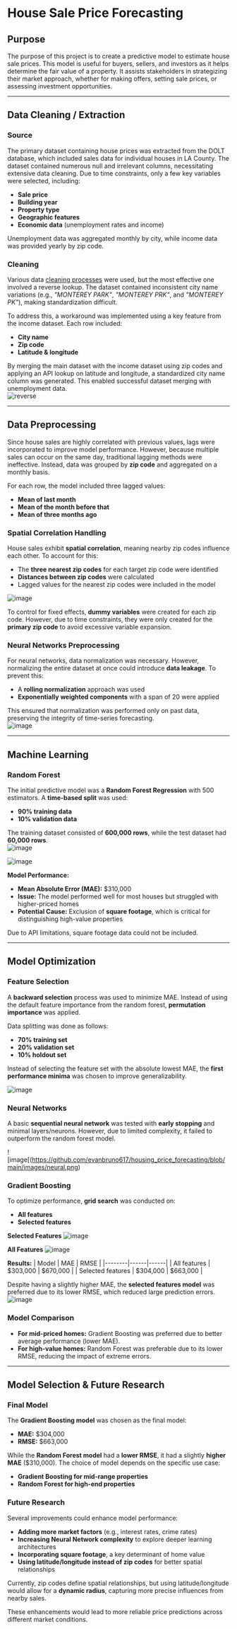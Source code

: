 # House Sale Price Forecasting

## Purpose
The purpose of this project is to create a predictive model to estimate house sale prices. This model is useful for buyers, sellers, and investors as it helps determine the fair value of a property. It assists stakeholders in strategizing their market approach, whether for making offers, setting sale prices, or assessing investment opportunities.

---

## Data Cleaning / Extraction

### Source
The primary dataset containing house prices was extracted from the DOLT database, which included sales data for individual houses in LA County. The dataset contained numerous null and irrelevant columns, necessitating extensive data cleaning. Due to time constraints, only a few key variables were selected, including:
- **Sale price**  
- **Building year**  
- **Property type**  
- **Geographic features**  
- **Economic data** (unemployment rates and income)  

Unemployment data was aggregated monthly by city, while income data was provided yearly by zip code.

### Cleaning
Various data [cleaning processes](https://github.com/evanbruno617/housing_price_forecasting/blob/main/cleaning_combination.ipynb) were used, but the most effective one involved a reverse lookup. The dataset contained inconsistent city name variations (e.g., *"MONTEREY PARK"*, *"MONTEREY PRK"*, and *"MONTEREY PK"*), making standardization difficult.  

To address this, a workaround was implemented using a key feature from the income dataset. Each row included:
- **City name**
- **Zip code**
- **Latitude & longitude**  

By merging the main dataset with the income dataset using zip codes and applying an API lookup on latitude and longitude, a standardized city name column was generated. This enabled successful dataset merging with unemployment data.  
![reverse](https://github.com/evanbruno617/housing_price_forecasting/blob/main/images/reverse.png)

---

## Data Preprocessing

Since house sales are highly correlated with previous values, lags were incorporated to improve model performance. However, because multiple sales can occur on the same day, traditional lagging methods were ineffective. Instead, data was grouped by **zip code** and aggregated on a monthly basis.

For each row, the model included three lagged values:  
- **Mean of last month**  
- **Mean of the month before that**  
- **Mean of three months ago**  

### Spatial Correlation Handling
House sales exhibit **spatial correlation**, meaning nearby zip codes influence each other. To account for this:
- The **three nearest zip codes** for each target zip code were identified  
- **Distances between zip codes** were calculated  
- Lagged values for the nearest zip codes were included in the model

![image](https://github.com/evanbruno617/housing_price_forecasting/blob/main/images/zip_lags.png) 

To control for fixed effects, **dummy variables** were created for each zip code. However, due to time constraints, they were only created for the **primary zip code** to avoid excessive variable expansion.

### Neural Networks Preprocessing
For neural networks, data normalization was necessary. However, normalizing the entire dataset at once could introduce **data leakage**. To prevent this:
- A **rolling normalization** approach was used  
- **Exponentially weighted components** with a span of 20 were applied  

This ensured that normalization was performed only on past data, preserving the integrity of time-series forecasting.  
![image](https://github.com/evanbruno617/housing_price_forecasting/blob/main/images/exp_normal.png)

---

## Machine Learning

### Random Forest
The initial predictive model was a **Random Forest Regression** with 500 estimators. A **time-based split** was used:
- **90% training data**
- **10% validation data**  

The training dataset consisted of **600,000 rows**, while the test dataset had **60,000 rows**.  
![image](https://github.com/evanbruno617/housing_price_forecasting/blob/main/images/original_model.png)

![image](https://github.com/evanbruno617/housing_price_forecasting/blob/main/images/orig_model_stats.png)

**Model Performance:**
- **Mean Absolute Error (MAE):** $310,000  
- **Issue:** The model performed well for most houses but struggled with higher-priced homes  
- **Potential Cause:** Exclusion of **square footage**, which is critical for distinguishing high-value properties  

Due to API limitations, square footage data could not be included.

---

## Model Optimization

### Feature Selection
A **backward selection** process was used to minimize MAE. Instead of using the default feature importance from the random forest, **permutation importance** was applied.

Data splitting was done as follows:
- **70% training set**
- **20% validation set**
- **10% holdout set**  

Instead of selecting the feature set with the absolute lowest MAE, the **first performance minima** was chosen to improve generalizability.

![image](http://github.com/evanbruno617/housing_price_forecasting/blob/main/images/feature_selection.png)

### Neural Networks
A basic **sequential neural network** was tested with **early stopping** and minimal layers/neurons. However, due to limited complexity, it failed to outperform the random forest model.

![image[(https://github.com/evanbruno617/housing_price_forecasting/blob/main/images/neural.png)

### Gradient Boosting
To optimize performance, **grid search** was conducted on:
- **All features**
- **Selected features**

**Selected Features**
![image](https://github.com/evanbruno617/housing_price_forecasting/blob/main/images/select_features_gradient.png)

**All Features**
![image](https://github.com/evanbruno617/housing_price_forecasting/blob/main/images/gradient_all.png)

**Results:**
| Model | MAE | RMSE |
|--------|------|------|
| All features | $303,000 | $670,000 |
| Selected features | $304,000 | $663,000 |

Despite having a slightly higher MAE, the **selected features model** was preferred due to its lower RMSE, which reduced large prediction errors.  
![image](https://github.com/evanbruno617/housing_price_forecasting/blob/main/images/gradient_graph.png)

### Model Comparison
- **For mid-priced homes:** Gradient Boosting was preferred due to better average performance (lower MAE).  
- **For high-value homes:** Random Forest was preferable due to its lower RMSE, reducing the impact of extreme errors.  

---

## Model Selection & Future Research

### Final Model
The **Gradient Boosting model** was chosen as the final model:  
- **MAE:** $304,000  
- **RMSE:** $663,000  

While the **Random Forest model** had a **lower RMSE**, it had a slightly **higher MAE** ($310,000). The choice of model depends on the specific use case:
- **Gradient Boosting for mid-range properties**
- **Random Forest for high-end properties**  

### Future Research
Several improvements could enhance model performance:
- **Adding more market factors** (e.g., interest rates, crime rates)  
- **Increasing Neural Network complexity** to explore deeper learning architectures  
- **Incorporating square footage**, a key determinant of home value  
- **Using latitude/longitude instead of zip codes** for better spatial relationships  

Currently, zip codes define spatial relationships, but using latitude/longitude would allow for a **dynamic radius**, capturing more precise influences from nearby sales.  

These enhancements would lead to more reliable price predictions across different market conditions.
